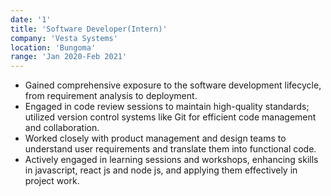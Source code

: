 ```yaml
---
date: '1'
title: 'Software Developer(Intern)'
company: 'Vesta Systems'
location: 'Bungoma'
range: 'Jan 2020-Feb 2021'
---
```


- Gained comprehensive exposure to the software development lifecycle, from requirement analysis to
  deployment.
- Engaged in code review sessions to maintain high-quality standards; utilized version control systems like Git for efficient code management and collaboration.
- Worked closely with product management and design teams to understand user requirements and translate them into functional code.
- Actively engaged in learning sessions and workshops, enhancing skills in javascript, react js and node js, and applying them effectively in project work.
